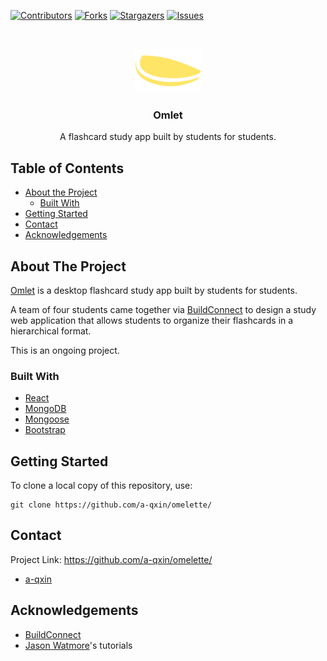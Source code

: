 [![Contributors][contributors-shield]][contributors-url]
[![Forks][forks-shield]][forks-url]
[![Stargazers][stars-shield]][stars-url]
[![Issues][issues-shield]][issues-url]

<br />
<p align="center">
  <a href="https://github.com/a-qxin/omelette/">
    <img src="./public/images/omlet-logo.png" alt="Logo" height="70">
  </a>

  <h3 align="center">Omlet</h3>

  <p align="center">
    A flashcard study app built by students for students. 
    <!-- <br />
    <a href="/">View Demo</a>
    ·
    <a href="https://www.buildconnect.io">BuildConnect</a>
  </p>
</p>

<!-- TABLE OF CONTENTS -->
## Table of Contents

* [About the Project](#about-the-project)
  * [Built With](#built-with)
* [Getting Started](#getting-started)
* [Contact](#contact)
* [Acknowledgements](#acknowledgements)

<!-- ABOUT THE PROJECT -->
## About The Project

[Omlet](https://github.com/a-qxin/omelette/) is a desktop flashcard study app built by students for students.

A team of four students came together via [BuildConnect](https://www.buildconnect.io) to design a study web application that allows students to organize their flashcards in a hierarchical format.

This is an ongoing project.

### Built With

* [React](https://reactjs.org)
* [MongoDB](https://www.mongodb.com)
* [Mongoose](https://mongoosejs.com)
* [Bootstrap](https://getbootstrap.com)

## Getting Started

To clone a local copy of this repository, use:
```
git clone https://github.com/a-qxin/omelette/
```

## Contact

Project Link: https://github.com/a-qxin/omelette/

* [a-qxin](https://github.com/a-qxin/)

## Acknowledgements

* [BuildConnect](https://www.buildconnect.io)
* [Jason Watmore](https://jasonwatmore.com)'s tutorials


[contributors-shield]: https://img.shields.io/github/contributors/a-qxin/omelette.svg?style=flat-square
[contributors-url]: https://github.com/infinite-options/swag-marketplace/graphs/contributors
[forks-shield]: https://img.shields.io/github/forks/a-qxin/omelette
[forks-url]: https://github.com/a-qxin/omelette/network/members
[stars-shield]: https://img.shields.io/github/stars/a-qxin/omelette
[stars-url]: https://github.com/a-qxin/omelette/stargazers
[issues-shield]: https://img.shields.io/github/issues/a-qxin/omelette
[issues-url]: https://github.com/a-qxin/omelette/issues